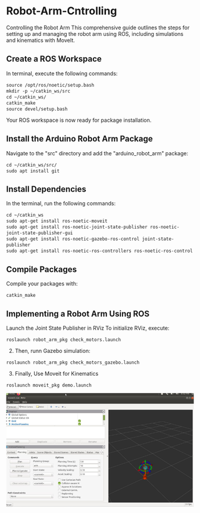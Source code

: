 # Robot-Arm-Cntrolling

Controlling the Robot Arm
This comprehensive guide outlines the steps for setting up and managing the robot arm using ROS, including simulations and kinematics with MoveIt.
## Create a ROS Workspace
In terminal, execute the following commands:
```
source /opt/ros/noetic/setup.bash
mkdir -p ~/catkin_ws/src
cd ~/catkin_ws/
catkin_make
source devel/setup.bash
```
Your ROS workspace is now ready for package installation.
## Install the Arduino Robot Arm Package
Navigate to the "src" directory and add the "arduino_robot_arm" package:

```
cd ~/catkin_ws/src/
sudo apt install git
```
## Install Dependencies
In the terminal, run the following commands:

```
cd ~/catkin_ws
sudo apt-get install ros-noetic-moveit
sudo apt-get install ros-noetic-joint-state-publisher ros-noetic-joint-state-publisher-gui
sudo apt-get install ros-noetic-gazebo-ros-control joint-state-publisher
sudo apt-get install ros-noetic-ros-controllers ros-noetic-ros-control
```
## Compile Packages
Compile your packages with:

```
catkin_make
```
## Implementing a Robot Arm Using ROS
Launch the Joint State Publisher in RViz
To initialize RViz, execute:

```
roslaunch robot_arm_pkg check_motors.launch
```

2.	Then, runn Gazebo simulation:

```
roslaunch robot_arm_pkg check_motors_gazebo.launch
```
3.	Finally, Use Moveit for Kinematics

```
roslaunch moveit_pkg demo.launch
```
![image alt](https://github.com/safaais/Robot-Arm-Cntrolling/blob/723a9acaa9d5df11da278915e3657cd36157377c/Screenshot%202024-08-15%20234435.png)

